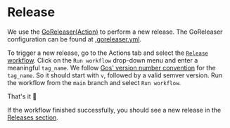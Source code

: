# Release

We use the [GoReleaser(Action)](https://github.com/goreleaser/goreleaser-action) to perform a new release.
The GoReleaser configuration can be found at [.goreleaser.yml](.goreleaser.yml).

To trigger a new release, go to the Actions tab and select the [`Release` workflow](https://github.com/ioki-mobility/go-outline/actions/workflows/release.yml).
Click on the `Run workflow` drop-down menu and enter a meaningful `tag_name`.
We follow [Gos' version number convention](https://go.dev/doc/modules/version-numbers) for the `tag_name`.
So it should start with `v`, followed by a valid semver version.
Run the workflow from the `main` branch and select `Run workflow`.

That's it 🎉

If the workflow finished successfully, you should see a new release in the [Releases section](https://github.com/ioki-mobility/go-outline/releases).
